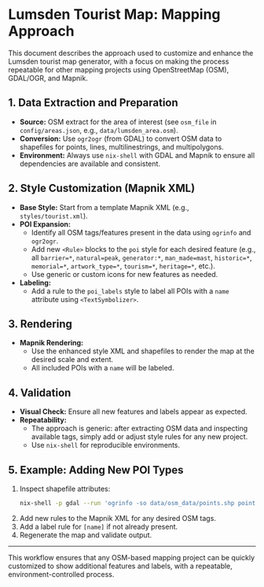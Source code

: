 # Lumsden Tourist Map: Mapping Approach

This document describes the approach used to customize and enhance the Lumsden tourist map generator, with a focus on making the process repeatable for other mapping projects using OpenStreetMap (OSM), GDAL/OGR, and Mapnik.

## 1. Data Extraction and Preparation
- **Source:** OSM extract for the area of interest (see `osm_file` in `config/areas.json`, e.g., `data/lumsden_area.osm`).
- **Conversion:** Use `ogr2ogr` (from GDAL) to convert OSM data to shapefiles for points, lines, multilinestrings, and multipolygons.
- **Environment:** Always use `nix-shell` with GDAL and Mapnik to ensure all dependencies are available and consistent.

## 2. Style Customization (Mapnik XML)
- **Base Style:** Start from a template Mapnik XML (e.g., `styles/tourist.xml`).
- **POI Expansion:**
  - Identify all OSM tags/features present in the data using `ogrinfo` and `ogr2ogr`.
  - Add new `<Rule>` blocks to the `poi` style for each desired feature (e.g., all `barrier=*`, `natural=peak`, `generator:*`, `man_made=mast`, `historic=*`, `memorial=*`, `artwork_type=*`, `tourism=*`, `heritage=*`, etc.).
  - Use generic or custom icons for new features as needed.
- **Labeling:**
  - Add a rule to the `poi_labels` style to label all POIs with a `name` attribute using `<TextSymbolizer>`.

## 3. Rendering
- **Mapnik Rendering:**
  - Use the enhanced style XML and shapefiles to render the map at the desired scale and extent.
  - All included POIs with a `name` will be labeled.

## 4. Validation
- **Visual Check:** Ensure all new features and labels appear as expected.
- **Repeatability:**
  - The approach is generic: after extracting OSM data and inspecting available tags, simply add or adjust style rules for any new project.
  - Use `nix-shell` for reproducible environments.

## 5. Example: Adding New POI Types
1. Inspect shapefile attributes:
   ```bash
   nix-shell -p gdal --run 'ogrinfo -so data/osm_data/points.shp points'
   ```
2. Add new rules to the Mapnik XML for any desired OSM tags.
3. Add a label rule for `[name]` if not already present.
4. Regenerate the map and validate output.

---
This workflow ensures that any OSM-based mapping project can be quickly customized to show additional features and labels, with a repeatable, environment-controlled process.
